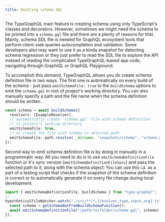 ```yaml
---
title: Emitting schema SDL
---
```


The TypeGraphQL main feature is creating schema using only TypeScript's classes and decorators. However, sometimes we might need the schema to be printed into a `schema.gql` file and there are a plenty of reasons for that. Mainly, schema SDL file is needed for GraphQL ecosystem tools that perform client-side queries autocompletion and validation. Some developers also may want to use it as a kinda snapshot for detecting schema regression or they just prefer to read the SDL file to explore the API instead of reading the complicated TypeGraphQL-based app code, navigating through GraphiQL or GraphQL Playground.

To accomplish this demand, TypeGraphQL allows you do create schema definition file in two ways. The first one is automatically on every build of the schema - just pass `emitSchemaFile: true` to the `buildSchema` options to emit the `schema.gql` in root of project's working directory. You can also manually specify a path and the file name when the schema definition should be written.

```typescript
const schema = await buildSchema({
  resolvers: [ExampleResolver],
  // automatically create `schema.gql` file with schema definition
  // in project's working directory
  emitSchemaFile: true,
  // or create the file with schema in selected path
  emitSchemaFile: path.resolve(__dirname, "snapshots/schema", "schema.gql"),
});
```

Second way to emit schema definition file is by doing in manually in a programmatic way. All you need to do is to use `emitSchemaDefinitionFile` function or it's sync version (`emitSchemaDefinitionFileSync`) and pass the selected path to it, along with the schema object. You can use this i.a. as a part of a testing script that checks if the snapshot of the schema definition is correct or to automatically generate it on every file change during local development.

```typescript
import { emitSchemaDefinitionFile, buildSchema } from "type-graphql";
// ...
hypotheticalFileWatcher.watch("./src/**/*.{resolver,type,input,arg}.ts", async () => {
  const schema = getSchemaNotFromBuildSchemaFunction();
  await emitSchemaDefinitionFile("/path/to/folder/schema.gql", schema);
});
```
